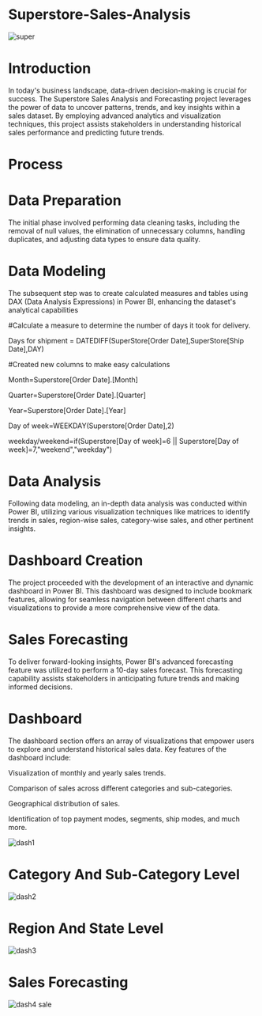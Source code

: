 # Superstore-Sales-Analysis

![super](https://github.com/ashishwankhade0011/Superstore-Sales-Analysis/assets/160989632/fc227e3f-32b2-47f1-ae35-cba7d4bb013d)


# Introduction

In today's business landscape, data-driven decision-making is crucial for success. The Superstore Sales Analysis and Forecasting project leverages 
the power of data to uncover patterns, trends, and key insights within a sales dataset. By employing advanced analytics and visualization techniques,
this project assists stakeholders in understanding historical sales performance and predicting future trends.
# Process

# Data Preparation

The initial phase involved performing data cleaning tasks, including the removal of null values, the elimination of unnecessary columns,
handling duplicates, and adjusting data types to ensure data quality.

# Data Modeling

The subsequent step was to create calculated measures and tables using DAX (Data Analysis Expressions) in Power BI, enhancing the 
dataset's analytical capabilities

#Calculate a measure to determine the number of days it took for delivery.


  Days for shipment = DATEDIFF(SuperStore[Order Date],SuperStore[Ship Date],DAY)

#Created new columns to make easy calculations 


Month=Superstore[Order Date].[Month]


Quarter=Superstore[Order Date].[Quarter]


Year=Superstore[Order Date].[Year]


Day of week=WEEKDAY(Superstore[Order Date],2)


weekday/weekend=if(Superstore[Day of week]=6 || Superstore[Day of week]=7,"weekend","weekday")

# Data Analysis

Following data modeling, an in-depth data analysis was conducted within Power BI, utilizing various visualization techniques like matrices to 
identify trends in sales, region-wise sales, category-wise sales, and other pertinent insights.

# Dashboard Creation

The project proceeded with the development of an interactive and dynamic dashboard in Power BI. This dashboard was designed to include bookmark features,
allowing for seamless navigation between different charts and visualizations to provide a more comprehensive view of the data.

# Sales Forecasting

To deliver forward-looking insights, Power BI's advanced forecasting feature was utilized to perform a 10-day sales forecast. This forecasting capability
assists stakeholders in anticipating future trends and making informed decisions.

# Dashboard

The dashboard section offers an array of visualizations that empower users to explore and understand historical sales data. 
Key features of the dashboard include:

Visualization of monthly and yearly sales trends.


Comparison of sales across different categories and sub-categories.


Geographical distribution of sales.


Identification of top payment modes, segments, ship modes, and much more.




![dash1](https://github.com/ashishwankhade0011/Superstore-Sales-Analysis/assets/160989632/5fc46346-a858-42ac-9f94-bf08d4008e57)

# Category And Sub-Category Level
![dash2](https://github.com/ashishwankhade0011/Superstore-Sales-Analysis/assets/160989632/ae18ea39-a679-450e-b74b-c9dce399f034)


# Region And State Level
![dash3](https://github.com/ashishwankhade0011/Superstore-Sales-Analysis/assets/160989632/1969b889-21ff-477b-92e5-07f6c6a184d1)


# Sales Forecasting 

![dash4 sale](https://github.com/ashishwankhade0011/Superstore-Sales-Analysis/assets/160989632/293d9adc-b906-4ae2-9a2f-21f4eac489f7)





